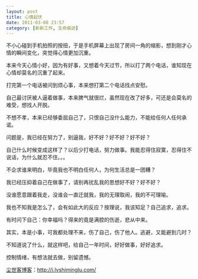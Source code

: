 ```yaml
---
layout: post
title: 心情起伏
date: 2011-03-08 23:57
category: [新新工作, 生命痕迹]
---
```

不小心碰到手机拍照的按扭，于是手机屏幕上出现了房间一角的缩影，想到刚才心情的瞬间变化，突觉得心情更加沉重。

本来今天心情小好，因为有好事，又想着今天过节，所以打了两个电话，谁知现在心情却莫名的沉重了起来。

打完第一个电话被问到烦心事，本来想打第二个电话找点安慰。

自己最讨厌被人逼着做事，本来脾气就很烂，虽然现在改了好多，可还是会莫名的难受，想找人开脱。

不想不孝，本来已经够委屈自己了，只恨自己没什么能力，不能给任何人任何承诺。

问题是，我已经在努力了，别逼我，好不好？好不好？好不好？

自己什么时候变成这样了？以后少打电话，努力做事。我能忍得住寂寞，忍得住不说话，为什么就忍不住。。。

不企求谁来明白，毕竟我也不明白任何人，为何生活总是一团糟？

我已经压抑着自己在做事了，请别再扰乱我的思想好不好？好不好？

没谁愿意跟着我走，没谁会一直迁就我，我的无理取闹，我的不可理喻。

我也不知我是怎么了，会有如此大的反应？按理说，我该知足？自己追求，追求。

有时问下自己：你幸福吗？得来的竟是满腔的伤逝，悲从中来。

其实，本是小事，可我都处理不来，伤了自己，伤了他人。逃避，又能避到几时？

不知道说了什么，就这样吧，给自己一年时间，好好做事，好好追求。

控制情绪，有想法就去做，别留遗憾。 

<a href="http://i.lvshiminglu.com/">尘世客博客</a>：<a href="http://i.lvshiminglu.com/">http://i.lvshiminglu.com/</a>

